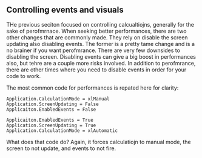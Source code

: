## Controlling events and visuals

THe previous seciton focused on controlling calcualtiojns, generally for the sake of perofmrnace. When seeking better performances, there are two other changes that are commonly made. They rely on disable the screen updating also disabling events. The former is a pretty tame change and is a no brainer if you want perofmrance. There are very few downsides to disabling the screen. Disabling events can give a big boost in performances also, but tehre are a couple more risks involved. In addition to perofmrance, there are other times where you need to disable events in order for your code to work.

The most common code for performances is repated here for clarity:

```vba
Application.CalculationMode = xlManual
Application.ScreenUpdating = False
Applicaiton.EnabledEvents = False

Applicaiton.EnabledEvents = True
Application.ScreenUpdating = True
Application.CalculationMode = xlAutomatic
```

What does that code do? Again, it forces calculatiojn to manual mode, the screen to not update, and events to not fire.

